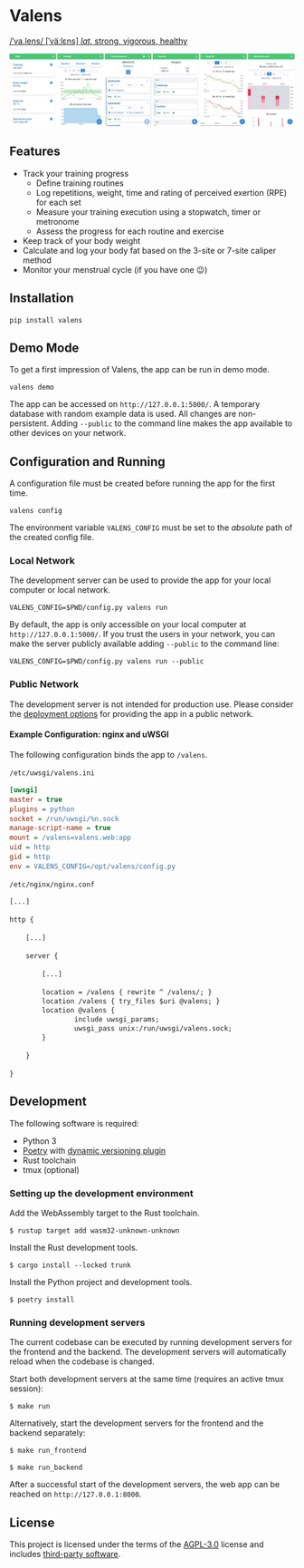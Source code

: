 # Valens

[/ˈva.lens/ [ˈväːlɛns] *lat.* strong, vigorous, healthy](https://en.wiktionary.org/wiki/valens#Latin)

![App screenshots](https://raw.githubusercontent.com/treiher/valens/main/doc/screenshots.png "App screenshots")

## Features

- Track your training progress
    - Define training routines
    - Log repetitions, weight, time and rating of perceived exertion (RPE) for each set
    - Measure your training execution using a stopwatch, timer or metronome
    - Assess the progress for each routine and exercise
- Keep track of your body weight
- Calculate and log your body fat based on the 3-site or 7-site caliper method
- Monitor your menstrual cycle (if you have one 😉)

## Installation

```
pip install valens
```

## Demo Mode

To get a first impression of Valens, the app can be run in demo mode.

```
valens demo
```

The app can be accessed on `http://127.0.0.1:5000/`. A temporary database with random example data is used. All changes are non-persistent. Adding `--public` to the command line makes the app available to other devices on your network.

## Configuration and Running

A configuration file must be created before running the app for the first time.

```
valens config
```

The environment variable `VALENS_CONFIG` must be set to the *absolute* path of the created config file.

### Local Network

The development server can be used to provide the app for your local computer or local network.

```
VALENS_CONFIG=$PWD/config.py valens run
```

By default, the app is only accessible on your local computer at `http://127.0.0.1:5000/`. If you trust the users in your network, you can make the server publicly available adding `--public` to the command line:

```
VALENS_CONFIG=$PWD/config.py valens run --public
```

### Public Network

The development server is not intended for production use. Please consider the [deployment options](https://flask.palletsprojects.com/en/2.0.x/deploying/) for providing the app in a public network.

#### Example Configuration: nginx and uWSGI

The following configuration binds the app to `/valens`.

`/etc/uwsgi/valens.ini`

```ini
[uwsgi]
master = true
plugins = python
socket = /run/uwsgi/%n.sock
manage-script-name = true
mount = /valens=valens.web:app
uid = http
gid = http
env = VALENS_CONFIG=/opt/valens/config.py
```

`/etc/nginx/nginx.conf`

```nginx
[...]

http {

    [...]

    server {

        [...]

        location = /valens { rewrite ^ /valens/; }
        location /valens { try_files $uri @valens; }
        location @valens {
                include uwsgi_params;
                uwsgi_pass unix:/run/uwsgi/valens.sock;
        }

    }

}
```

## Development

The following software is required:

- Python 3
- [Poetry](https://python-poetry.org/) with [dynamic versioning plugin](https://github.com/mtkennerly/poetry-dynamic-versioning)
- Rust toolchain
- tmux (optional)

### Setting up the development environment

Add the WebAssembly target to the Rust toolchain.

```console
$ rustup target add wasm32-unknown-unknown
```

Install the Rust development tools.

```console
$ cargo install --locked trunk
```

Install the Python project and development tools.

```console
$ poetry install
```

### Running development servers

The current codebase can be executed by running development servers for the frontend and the backend. The development servers will automatically reload when the codebase is changed.

Start both development servers at the same time (requires an active tmux session):

```console
$ make run
```

Alternatively, start the development servers for the frontend and the backend separately:

```console
$ make run_frontend
```

```console
$ make run_backend
```

After a successful start of the development servers, the web app can be reached on `http://127.0.0.1:8000`.

## License

This project is licensed under the terms of the [AGPL-3.0](https://github.com/treiher/valens/blob/main/LICENSE) license and includes [third-party software](https://github.com/treiher/valens/blob/main/THIRD-PARTY-LICENSES).
